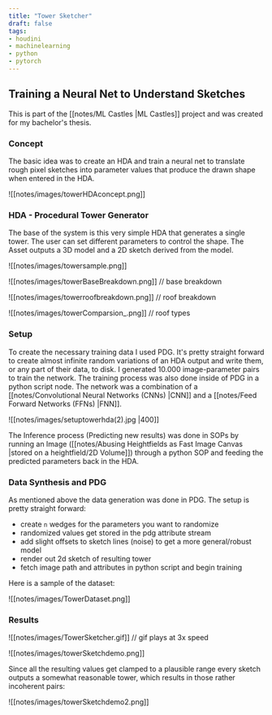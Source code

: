 ```yaml
---
title: "Tower Sketcher"
draft: false
tags:
- houdini
- machinelearning
- python
- pytorch
---
```


## Training a Neural Net to Understand Sketches
This is part of the [[notes/ML Castles |ML Castles]] project and was created for my bachelor's thesis.

### Concept
The basic idea was to create an HDA and train a neural net to translate rough pixel sketches into parameter values that produce the drawn shape when entered in the HDA.

![[notes/images/towerHDAconcept.png]]

### HDA - Procedural Tower Generator
The base of the system is this very simple HDA that generates a single tower. The user can set different parameters to control the shape. The Asset outputs a 3D model and a 2D sketch derived from the model.

![[notes/images/towersample.png]]

![[notes/images/towerBaseBreakdown.png]]
// base breakdown

![[notes/images/towerroofbreakdown.png]]
// roof breakdown

![[notes/images/towerComparsion_.png]]
// roof types

### Setup
To create the necessary training data I used PDG. It's pretty straight forward to create almost infinite random variations of an HDA output and write them, or any part of their data, to disk. I generated 10.000 image-parameter pairs to train the network. The training process was also done inside of PDG in a python script node. The network was a combination of a [[notes/Convolutional Neural Networks (CNNs) |CNN]] and a [[notes/Feed Forward Networks (FFNs) |FNN]].
 
![[notes/images/setuptowerhda(2).jpg |400]]

The Inference process (Predicting new results) was done in SOPs by running an Image ([[notes/Abusing Heightfields as Fast Image Canvas |stored on a heightfield/2D Volume]]) through a python SOP and feeding the predicted parameters back in the HDA.

### Data Synthesis and PDG
As mentioned above the data generation was done in PDG. The setup is pretty straight forward:
- create `n` wedges for the parameters you want to randomize
- randomized values get stored in the pdg attribute stream
- add slight offsets to sketch lines (noise) to get a more general/robust model
- render out 2d sketch of resulting tower
- fetch image path and attributes in python script and begin training

Here is a sample of the dataset:

![[notes/images/TowerDataset.png]]

### Results
![[notes/images/TowerSketcher.gif]]
// gif plays at 3x speed

![[notes/images/towerSketchdemo.png]]

Since all the resulting values get clamped to a plausible range every sketch outputs a somewhat reasonable tower, which results in those rather incoherent pairs:

 ![[notes/images/towerSketchdemo2.png]]
 